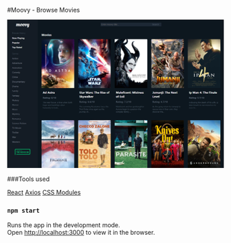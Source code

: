 #Moovy - Browse Movies

<p align="center">
  <img width="800" src="https://github.com/MilanStanojlovic/moovy-app/blob/master/docs/moovy.PNG">
</p>

###Tools used

[React](https://reactjs.org/)
[Axios](https://github.com/axios/axios)
[CSS Modules](https://github.com/css-modules/css-modules)

### `npm start`

Runs the app in the development mode.<br />
Open [http://localhost:3000](http://localhost:3000) to view it in the browser.
